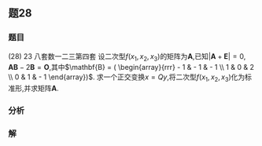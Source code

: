 ## 题28
### 题目
(28) 23 八套数一二三第四套 
设二次型$f( {{x}_{1},{x}_{2},{x}_{3}})$的矩阵为$\mathbf{A}$,已知$| {\mathbf{A} + \mathbf{E}}|  = 0,\mathbf{{AB}} - 2\mathbf{B} = \mathbf{O}$,其中$\mathbf{B} = ( \begin{array}{rrr}  - 1 &  - 1 &  - 1 \\  1 & 0 & 2 \\  0 & 1 &  - 1 \end{array})$.
求一个正交变换$x = {Qy}$,将二次型$f( {{x}_{1},{x}_{2},{x}_{3}})$化为标准形,并求矩阵$\mathbf{A}$. 
### 分析

### 解